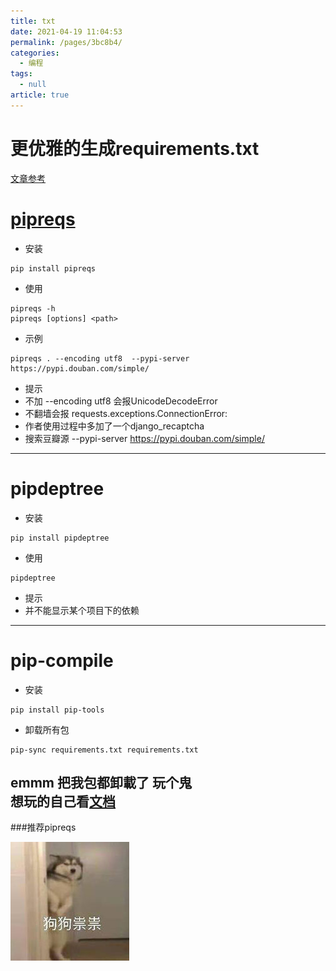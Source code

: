 ```yaml
---
title: txt
date: 2021-04-19 11:04:53
permalink: /pages/3bc8b4/
categories: 
  - 编程
tags: 
  - null
article: true
---
```

# 更优雅的生成requirements.txt  

[文章参考](https://medium.com/python-pandemonium/better-python-dependency-and-package-management-b5d8ea29dff1)    
    
# [pipreqs](https://github.com/bndr/pipreqs)     
* 安装     
```    
pip install pipreqs     
```    
* 使用    
```    
pipreqs -h    
pipreqs [options] <path>    
```    
* 示例     
```    
pipreqs . --encoding utf8  --pypi-server https://pypi.douban.com/simple/    
```    
* 提示    
* 不加 --encoding utf8 会报UnicodeDecodeError     
* 不翻墙会报 requests.exceptions.ConnectionError:    
* 作者使用过程中多加了一个django_recaptcha    
* 搜索豆瓣源 --pypi-server https://pypi.douban.com/simple/    
---    
# pipdeptree     
* 安装    
```    
pip install pipdeptree    
```    
* 使用    
```    
pipdeptree     
```    
* 提示    
* 并不能显示某个项目下的依赖    
---    
# pip-compile    
* 安装    
```    
pip install pip-tools    
```    
* 卸载所有包    
```    
pip-sync requirements.txt requirements.txt    
```    
emmm 把我包都卸載了 玩个鬼    
想玩的自己看[文档](https://pypi.org/project/pip-tools/)    
---    
###推荐pipreqs     
    
![image.png](../images/7485616-cb65a7cd6a798050.png)    
